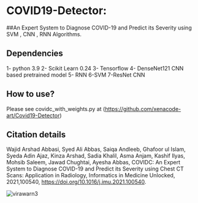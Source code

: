 # COVID19-Detector: 
##An Expert System to Diagnose COVID-19 and Predict its Severity using SVM , CNN , RNN Algorithms.
## Dependencies
1- python 3.9
2- Scikit Learn 0.24
3- Tensorflow 
4- DenseNet121 CNN based pretrained model
5- RNN
6-SVM
7-ResNet CNN

## How to use?
Please see covidc_with_weights.py at (https://github.com/xenacode-art/Covid19-Detector)
## Citation details
Wajid Arshad Abbasi, Syed Ali Abbas, Saiqa Andleeb, Ghafoor ul Islam, Syeda Adin Ajaz, Kinza Arshad, Sadia Khalil, Asma Anjam, Kashif Ilyas, Mohsib Saleem, Jawad Chughtai, Ayesha Abbas,
COVIDC: An Expert System to Diagnose COVID-19 and Predict its Severity using Chest CT Scans: Application in Radiology,
Informatics in Medicine Unlocked, 2021,100540, https://doi.org/10.1016/j.imu.2021.100540.

![virawarn3](https://user-images.githubusercontent.com/67270054/152117153-90307ed2-efb0-494e-9914-1a6c7cb8ed7f.png)
